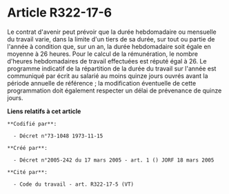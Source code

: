 # Article R322-17-6

Le contrat d'avenir peut prévoir que la durée hebdomadaire ou mensuelle du travail varie, dans la limite d'un tiers de sa
durée, sur tout ou partie de l'année à condition que, sur un an, la durée hebdomadaire soit égale en moyenne à 26 heures.
Pour le calcul de la rémunération, le nombre d'heures hebdomadaires de travail effectuées est réputé égal à 26. Le programme
indicatif de la répartition de la durée du travail sur l'année est communiqué par écrit au salarié au moins quinze jours
ouvrés avant la période annuelle de référence ; la modification éventuelle de cette programmation doit également respecter un
délai de prévenance de quinze jours.

**Liens relatifs à cet article**

	**Codifié par**:

	  - Décret n°73-1048 1973-11-15

	**Créé par**:

	  - Décret n°2005-242 du 17 mars 2005 - art. 1 () JORF 18 mars 2005

	**Cité par**:

	  - Code du travail - art. R322-17-5 (VT)
